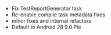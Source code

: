 - Fix TestReportGenerator task
- Re-enable compile task metadata fixes
- minor fixes and internal refactors
- Default to Android 28 9.0 Pie
